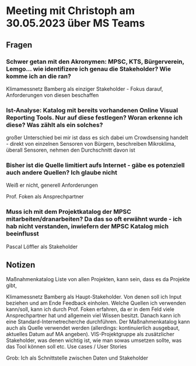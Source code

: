 # Meeting mit Christoph am 30.05.2023 über MS Teams

## Fragen

### Schwer getan mit den Akronymen: MPSC, KTS, Bürgerverein, Lemgo... wie identifizere ich genau die Stakeholder? Wie komme ich an die ran?
Klimamessnetz Bamberg als einziger Stakeholder - Fokus darauf, Anforderungen von diesen beschaffen

### Ist-Analyse: Katalog mit bereits vorhandenen Online Visual Reporting Tools. Nur auf diese festlegen? Woran erkenne ich diese? Was zählt als ein solches?
großer Unterschied bei mir ist dass es sich dabei um Crowdsensing handelt - direkt von einzelnen Sensoren von Bürgern, beschreiben Mikroklima, überall Sensoren, nehmen den Durchschnitt davon
ist  

### Bisher ist die Quelle limitiert aufs Internet - gäbe es potenziell auch andere Quellen? Ich glaube nicht
Weiß er nicht, generell Anforderungen

Prof. Foken als Ansprechpartner

### Muss ich mit dem Projektkatalog der MPSC mitarbeiten/dranarbeiten? Da das so oft erwähnt wurde - ich hab nicht verstanden, inwiefern der MPSC Katalog mich beeinflusst

Pascal Löffler als Stakeholder

## Notizen

Maßnahmenkatalog Liste von allen Projekten, kann sein, dass es da Projekte gibt, 

Klimamessnetz Bamberg als Haupt-Stakeholder. Von denen soll ich Input beziehen und am Ende Feedback einholen. Welche Quellen ich verwenden kann/soll, kann ich durch Prof. Foken erfahren, da er in dem Feld viele Ansprechpartner hat und allgemein viel Wissen besitzt. Danach kann ich eine 
Standard-Internetrecherche durchführen. Der Maßnahmenkatalog kann auch als Quelle verwendet werden (allerdings: kontinuierlich ausgebaut, aktuelles Datum auf MA angeben). VIS-Projektgruppe als zusätzlicher Stakeholder, was denen wichtig ist, wie man sowas umsetzen sollte, was das Tool können soll etc.
Use cases / User Stories

Grob: Ich als Schnittstelle zwischen Daten und Stakeholder